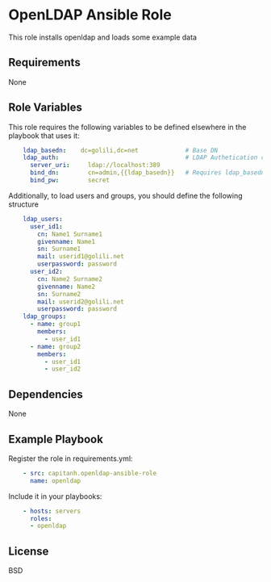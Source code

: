 OpenLDAP Ansible Role
=====================
This role installs openldap and loads some example data

Requirements
------------
None

Role Variables
--------------
This role requires the following variables to be defined elsewhere in the playbook that uses it:
```yaml
    ldap_basedn:    dc=golili,dc=net             # Base DN
    ldap_auth:                                   # LDAP Authetication config
      server_uri:     ldap://localhost:389
      bind_dn:        cn=admin,{{ldap_basedn}}   # Requires ldap_basedn
      bind_pw:        secret
```

Additionally, to load users and groups, you should define the following structure
```yaml
    ldap_users:
      user_id1:
        cn: Name1 Surname1
        givenname: Name1
        sn: Surname1
        mail: userid1@golili.net
        userpassword: password
      user_id2:
        cn: Name2 Surname2
        givenname: Name2
        sn: Surname2
        mail: userid2@golili.net
        userpassword: password
    ldap_groups:
      - name: group1
        members:
          - user_id1
      - name: group2
        members:
          - user_id1
          - user_id2
```

Dependencies
------------
None

Example Playbook
----------------
Register the role in requirements.yml:
```yaml
    - src: capitanh.openldap-ansible-role
      name: openldap
```
Include it in your playbooks:
```yaml
    - hosts: servers
      roles:
      - openldap
```

License
-------

BSD

